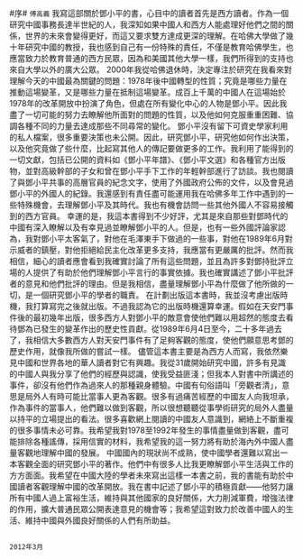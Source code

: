 #序#
`傅高義`
我寫這部關於鄧小平的書，心目中的讀者首先是西方讀者。作為一個研究中國事務長達半世紀的人，我深知如果中國人和西方人能處理好他們之間的關係，世界的未來會變得更好，而這又要求雙方達成更深的理解。在哈佛大學做了幾十年研究中國的教授，我也感到自己有一份特殊的責任，不僅是教育哈佛學生，也應當致力於教育普通的西方民眾，因為和美國其他大學一樣，我們所得到的支持也來自大學以外的廣大公眾。
    2000年我從哈佛退休時，決定專注於研究在我看來對理解今天的中國最為關鍵的問題：1978年後中國轉型的性質；究竟是哪些力量在推動這場變革，又是哪些力量在抵制這場變革。成百上千萬的中國人在這場始於1978年的改革開放中扮演了角色，但處在所有變化中心的人物是鄧小平。因此我盡了一切可能的努力去瞭解他所面對的問題的性質，以及他如何克服重重困難、協調各種不同的力量去達成那些不同尋常的變化。
鄧小平沒有留下可資史學家利用的私人檔案，很多重要決策也未公開。因此，研究鄧小平，研究他如何作出決策，以及他究竟做了些什麼，比起寫其他人的傳記要做更多的工作。我利用了能得到的一切文獻，包括已公開的資料如《鄧小平年譜》、《鄧小平文選》和各種官方出版物，並對高級幹部的子女和曾在鄧小平手下工作的年輕幹部進行了訪談。我也閱讀了與鄧小平共事的高層官員的紀念文字，使用了外國政府公佈的文件，以及會見過鄧小平的外國人的紀錄。我還感到有責任盡可能運用我在哈佛多年工作中遇到的一些特殊機會，去理解鄧小平及其時代。我也有機會訪問一些其他外國人不容易接觸到的西方官員。
    幸運的是，我這本書得到不少好評，尤其是來自那些對鄧時代的中國有深入瞭解以及有幸見過並瞭解鄧小平的人。但是，也有一些外國評論家認為，我對鄧小平太客氣了，對他在毛澤東手下做過的一些事，對他在1989年6月對示威者的鎮壓，對他拒絕給民主化改革更多支持，我應當有更嚴厲的批評。然而我相信，細心的讀者應會看到我確實討論了所有這些問題，並且為許多對鄧持批評立場的人提供了有助於他們理解鄧小平言行的事實依據。我也確實講述了鄧小平批評者的意見和他們批評的理由。但是我相信，盡量理解鄧小平為什麼做了他所做的一切，是一個研究鄧小平的學者的職責。
    在計劃出版這本書時，我並沒考慮出版時機，我打算寫完之後就出版。不過我認為它的出版時機還算幸運。假如在天安門事件後的最初幾年出版，很多西方人對鄧小平的敵意會使他們難以用超然的態度去看待鄧為已發生的變革作出的歷史性貢獻。從1989年6月4日至今，二十多年過去了，我相信大多數西方人對天安門事件有了足夠客觀的態度，使他們願意思考鄧的歷史作用，就像我所做的嘗試一樣。
    儘管這本書主要是為西方人而寫，我依然樂見中國和世界各地的華人讀者對它有興趣。我從31歲開始研究中國，許多有見識的中國人與我分享了他們的經歷與認識，使我受益匪淺；但我本人對書中所講述的事件，卻沒有他們作為過來人的那種親身體驗。中國有句俗語叫「旁觀者清」，意思是局外人有時可能比當事人更為客觀。很多有過痛苦經歷的中國友人向我坦承，作為事件的當事人，他們難以做到客觀，所以很想聽聽從事學術研究的局外人盡量以持平的立場提出的看法。很多喜歡網上閱讀的中國友人意識到，網絡上不斷重複的很多事情未必可靠。我希望我對1978至1992年發生的事情盡量做到客觀，盡可能排除各種謠傳，採用信實的材料，我希望我的這一努力將有助於海內外中國人盡量客觀地理解中國的發展。
    中國國內的現狀尚不成熟，使中國學者還難以寫出一本客觀全面的研究鄧小平的著作。他們中有很多人比我更瞭解鄧小平生活與工作的方方面面。我希望在中國大陸的學者未來寫出這樣一本書之前，我的書能有助於中國讀者客觀理解中國的改革開放。我在書中記述了鄧小平的積極貢獻——他努力讓所有中國人過上富裕生活，維持與其他國家的良好關係，大力削減軍費，增強法律的作用，擴大普通民眾公開表達意見的機會等；我希望這對致力於改善中國人的生活、維持中國與外國良好關係的人們有所助益。
    
                                                                                                                        2012年3月
